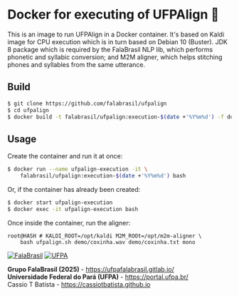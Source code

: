 # Docker for executing of UFPAlign :whale:

This is an image to run UFPAlign in a Docker container. It's based on Kaldi
image for CPU execution which is in turn based on Debian 10 (Buster). 
JDK 8 package which is required by the FalaBrasil NLP lib, which performs
phonetic and syllabic conversion; and M2M aligner, which helps stitching phones
and syllables from the same utterance.


## Build

```bash
$ git clone https://github.com/falabrasil/ufpalign
$ cd ufpalign
$ docker build -t falabrasil/ufpalign:execution-$(date +'%Y%m%d') -f docker/execution/Dockerfile .
```


## Usage

Create the container and run it at once:

```bash
$ docker run --name ufpalign-execution -it \
    falabrasil/ufpalign:execution-$(date +'%Y%m%d') bash
```

Or, if the container has already been created:

```bash
$ docker start ufpalign-execution
$ docker exec -it ufpalign-execution bash
```

Once inside the container, run the aligner:

```text
root@HASH # KALDI_ROOT=/opt/kaldi M2M_ROOt=/opt/m2m-aligner \
    bash ufpalign.sh demo/coxinha.wav demo/coxinha.txt mono
```


[![FalaBrasil](https://gitlab.com/falabrasil/avatars/-/raw/main/logo_fb_git_footer.png)](https://ufpafalabrasil.gitlab.io/ "Visite o site do Grupo FalaBrasil") [![UFPA](https://gitlab.com/falabrasil/avatars/-/raw/main/logo_ufpa_git_footer.png)](https://portal.ufpa.br/ "Visite o site da UFPA")

__Grupo FalaBrasil (2025)__ - https://ufpafalabrasil.gitlab.io/      
__Universidade Federal do Pará (UFPA)__ - https://portal.ufpa.br/     
Cassio T Batista - https://cassiotbatista.github.io     
